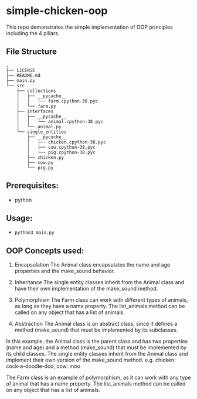 # simple-chicken-oop
This repo demonstrates the simple implementation of OOP principles including the 4 pillars.

## File Structure
```
.
├── LICENSE
├── README.md
├── main.py
└── src
    ├── collections
    │   ├── __pycache__
    │   │   └── farm.cpython-38.pyc
    │   └── farm.py
    ├── interfaces
    │   ├── __pycache__
    │   │   └── animal.cpython-38.pyc
    │   └── animal.py
    └── single_entities
        ├── __pycache__
        │   ├── chicken.cpython-38.pyc
        │   ├── cow.cpython-38.pyc
        │   └── pig.cpython-38.pyc
        ├── chicken.py
        ├── cow.py
        └── pig.py
```

## Prerequisites:
- python

## Usage:
- `python3 main.py`

## OOP Concepts used:
1. Encapsulation
The Animal class encapsulates the name and age properties and 
the make_sound behavior.

2. Inheritance
The single entity classes inherit from the Animal class and 
have their own implementation of the make_sound method.

3. Polymorphism
The Farm class can work with different types of animals, 
as long as they have a name property. The list_animals method 
can be called on any object that has a list of animals.

4. Abstraction
The Animal class is an abstract class, since it defines a 
method (make_sound) that must be implemented by its subclasses.

In this example, the Animal class is the parent class and has two properties (name and age) and a method (make_sound) 
that must be implemented by its child classes. The single entity classes inherit from the Animal class and 
implement their own version of the make_sound method. e.g. chicken: cock-a-doodle-doo, cow: moo

The Farm class is an example of polymorphism, as it can work with any type of animal that has a name property. 
The list_animals method can be called on any object that has a list of animals.
